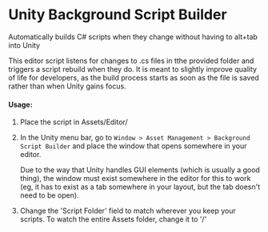 # Unity Background Script Builder
Automatically builds C# scripts when they change without having to alt+tab into Unity


This editor script listens for changes to .cs files in tthe provided folder and triggers
a script rebuild when they do. It is meant to slightly improve quality of life for developers,
as the build process starts as soon as the file is saved rather than when Unity gains focus.

#### Usage:
1) Place the script in Assets/Editor/

2) In the Unity menu bar, go to `Window > Asset Management > Background Script Builder` and place
   the window that opens somewhere in your editor.

   Due to the way that Unity handles GUI elements (which is usually a good thing), the window
   must exist somewhere in the editor for this to work (eg, it has to exist as a tab somewhere
   in your layout, but the tab doesn't need to be open).

3) Change the 'Script Folder' field to match wherever you keep your scripts. To watch the entire
   Assets folder, change it to '/'
        
